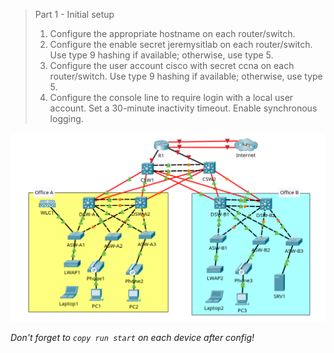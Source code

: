 > Part 1 - Initial setup
> 1. Configure the appropriate hostname on each router/switch.
> 2. Configure the enable secret jeremysitlab on each router/switch. Use type 9 hashing if available; otherwise, use type 5.
> 3. Configure the user account cisco with secret ccna on each router/switch. Use type 9 hashing if available; otherwise, use type 5.
> 4. Configure the console line to require login with a local user account. Set a 30-minute inactivity timeout. Enable synchronous logging.

![Network Overview](image.png)

_Don't forget to `copy run start` on each device after config!_